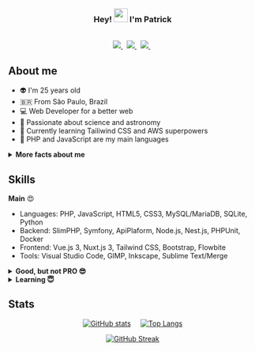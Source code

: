 <h3 align="center">
  Hey!
  <img src="https://media.giphy.com/media/hvRJCLFzcasrR4ia7z/giphy.gif" width="28">
  I'm Patrick
</h3>

<br>
<div align="center">
  <a href="https://www.twitter.com/parkejunior">
    <img src="https://img.shields.io/badge/twitter-%231F222E.svg?&style=for-the-badge&logo=twitter&logoColor=%23E83958" />
  </a>&nbsp;
  <a href="https://www.youtube.com/patrickluan360">
    <img src="https://img.shields.io/badge/youtube-%231F222E.svg?&style=for-the-badge&logo=youtube&logoColor=%23E83958" />
  </a>&nbsp;
  <a href="https://www.linkedin.com/in/patrickluan360">
    <img src="https://img.shields.io/badge/linkedin-%231F222E.svg?&style=for-the-badge&logo=linkedin&logoColor=%23E83958" />
  </a>&nbsp;
</div>

## About me
- :alien: I'm 25 years old
- 🇧🇷 From São Paulo, Brazil
- :computer: Web Developer for a better web
- :rocket: Passionate about science and astronomy
- :muscle: Currently learning Tailiwind CSS and AWS superpowers
- :elephant: PHP and JavaScript are my main languages

<details>
  <summary><b>More facts about me</b></summary><br>
  <ul>
    <li>🌱 Vegetarian</li>
    <li>🐝 Bee lover</li>
    <li>🚲 BMX rider</li>
    <li>💚 DuoLingo player</li>
    <li>🚘 Gearhead</li>
    <li>🎮 Streamer / Content Creator</li>
  </ul>
</details>

## Skills
**Main** :heart_eyes:

- Languages: PHP, JavaScript, HTML5, CSS3, MySQL/MariaDB, SQLite, Python
- Backend: SlimPHP, Symfony, ApiPlaform, Node.js, Nest.js, PHPUnit, Docker
- Frontend: Vue.js 3, Nuxt.js 3, Tailwind CSS, Bootstrap, Flowbite
- Tools: Visual Studio Code, GIMP, Inkscape, Sublime Text/Merge

<details>
  <summary><b>Good, but not PRO 😎</b></summary><br>
  <ul>
    <li>Backend: Typescript, PostgresSQL, RabbitMQ, GraphQL, Jest</li>
    <li>Frontend: Vuetify, Sass</li>
    <li>Tools: Postman, Beekeeper Studio, OBS Studio</li>
  </ul>
</details>

<details>
  <summary><b>Learning 😇</b></summary><br>
  <ul>
    <li>Backend: CircuitPython, AWS DynamoDB, AWS Lambda, tmi.js</li>
    <li>Frontend: Flutter</li>
    <li>Tools: Blender, Google Cloud Platform, Amazon AWS</li>
  </ul>
</details>

## Stats

<div align="center">

  [![GitHub stats](https://github-readme-stats.vercel.app/api?username=parkejunior&bg_color=1F222E&title_color=E83958&hide_border=true&text_color=9CA2B8&icon_color=F8D866&show_icons=true&hide_rank=true&hide=prs)](https://github.com/anuraghazra/github-readme-stats)&nbsp;&nbsp;&nbsp;&nbsp;
  [![Top Langs](https://github-readme-stats.vercel.app/api/top-langs/?username=parkejunior&layout=compact&langs_count=6&bg_color=1F222E&title_color=E83958&hide_border=true&text_color=9CA2B8)](https://github.com/anuraghazra/github-readme-stats)

  [![GitHub Streak](https://github-readme-streak-stats.herokuapp.com?user=parkejunior&theme=monokai-metallian&hide_border=true&ring=E83958&fire=E83958)](https://git.io/streak-stats)

</div>
